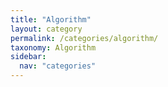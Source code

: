 ```yaml
---
title: "Algorithm"
layout: category
permalink: /categories/algorithm/
taxonomy: Algorithm
sidebar:
  nav: "categories"
---
```

